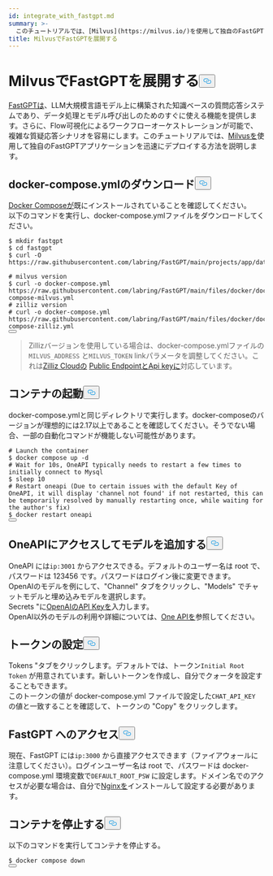 ```yaml
---
id: integrate_with_fastgpt.md
summary: >-
  このチュートリアルでは、[Milvus](https://milvus.io/)を使用して独自のFastGPTアプリケーションを迅速にデプロイする方法をご案内します。
title: MilvusでFastGPTを展開する
---
```

<h1 id="Deploying-FastGPT-with-Milvus" class="common-anchor-header">MilvusでFastGPTを展開する<button data-href="#Deploying-FastGPT-with-Milvus" class="anchor-icon" translate="no">
      <svg translate="no"
        aria-hidden="true"
        focusable="false"
        height="20"
        version="1.1"
        viewBox="0 0 16 16"
        width="16"
      >
        <path
          fill="#0092E4"
          fill-rule="evenodd"
          d="M4 9h1v1H4c-1.5 0-3-1.69-3-3.5S2.55 3 4 3h4c1.45 0 3 1.69 3 3.5 0 1.41-.91 2.72-2 3.25V8.59c.58-.45 1-1.27 1-2.09C10 5.22 8.98 4 8 4H4c-.98 0-2 1.22-2 2.5S3 9 4 9zm9-3h-1v1h1c1 0 2 1.22 2 2.5S13.98 12 13 12H9c-.98 0-2-1.22-2-2.5 0-.83.42-1.64 1-2.09V6.25c-1.09.53-2 1.84-2 3.25C6 11.31 7.55 13 9 13h4c1.45 0 3-1.69 3-3.5S14.5 6 13 6z"
        ></path>
      </svg>
    </button></h1><p><a href="https://fastgpt.in/">FastGPTは</a>、LLM大規模言語モデル上に構築された知識ベースの質問応答システムであり、データ処理とモデル呼び出しのためのすぐに使える機能を提供します。さらに、Flow可視化によるワークフローオーケストレーションが可能で、複雑な質疑応答シナリオを容易にします。このチュートリアルでは、<a href="https://milvus.io/">Milvusを</a>使用して独自のFastGPTアプリケーションを迅速にデプロイする方法を説明します。</p>
<h2 id="Download-docker-composeyml" class="common-anchor-header">docker-compose.ymlのダウンロード<button data-href="#Download-docker-composeyml" class="anchor-icon" translate="no">
      <svg translate="no"
        aria-hidden="true"
        focusable="false"
        height="20"
        version="1.1"
        viewBox="0 0 16 16"
        width="16"
      >
        <path
          fill="#0092E4"
          fill-rule="evenodd"
          d="M4 9h1v1H4c-1.5 0-3-1.69-3-3.5S2.55 3 4 3h4c1.45 0 3 1.69 3 3.5 0 1.41-.91 2.72-2 3.25V8.59c.58-.45 1-1.27 1-2.09C10 5.22 8.98 4 8 4H4c-.98 0-2 1.22-2 2.5S3 9 4 9zm9-3h-1v1h1c1 0 2 1.22 2 2.5S13.98 12 13 12H9c-.98 0-2-1.22-2-2.5 0-.83.42-1.64 1-2.09V6.25c-1.09.53-2 1.84-2 3.25C6 11.31 7.55 13 9 13h4c1.45 0 3-1.69 3-3.5S14.5 6 13 6z"
        ></path>
      </svg>
    </button></h2><p><a href="https://docs.docker.com/compose/">Docker Composeが</a>既にインストールされていることを確認してください。<br>
以下のコマンドを実行し、docker-compose.ymlファイルをダウンロードしてください。</p>
<pre><code translate="no" class="language-shell"><span class="hljs-meta prompt_">$ </span><span class="language-bash"><span class="hljs-built_in">mkdir</span> fastgpt</span>
<span class="hljs-meta prompt_">$ </span><span class="language-bash"><span class="hljs-built_in">cd</span> fastgpt</span>
<span class="hljs-meta prompt_">$ </span><span class="language-bash">curl -O https://raw.githubusercontent.com/labring/FastGPT/main/projects/app/data/config.json</span>
<span class="hljs-meta prompt_">
# </span><span class="language-bash">milvus version</span>
<span class="hljs-meta prompt_">$ </span><span class="language-bash">curl -o docker-compose.yml https://raw.githubusercontent.com/labring/FastGPT/main/files/docker/docker-compose-milvus.yml</span>
<span class="hljs-meta prompt_"># </span><span class="language-bash">zilliz version</span>
<span class="hljs-meta prompt_"># </span><span class="language-bash">curl -o docker-compose.yml https://raw.githubusercontent.com/labring/FastGPT/main/files/docker/docker-compose-zilliz.yml</span>
<button class="copy-code-btn"></button></code></pre>
<blockquote>
<p>Zillizバージョンを使用している場合は、docker-compose.ymlファイルの<code translate="no">MILVUS_ADDRESS</code> と<code translate="no">MILVUS_TOKEN</code> linkパラメータを調整してください。これは<a href="https://zilliz.com/cloud">Zilliz Cloudの</a> <a href="https://docs.zilliz.com/docs/on-zilliz-cloud-console#free-cluster-details">Public EndpointとApi keyに</a>対応しています。</p>
</blockquote>
<h2 id="Launch-the-Container" class="common-anchor-header">コンテナの起動<button data-href="#Launch-the-Container" class="anchor-icon" translate="no">
      <svg translate="no"
        aria-hidden="true"
        focusable="false"
        height="20"
        version="1.1"
        viewBox="0 0 16 16"
        width="16"
      >
        <path
          fill="#0092E4"
          fill-rule="evenodd"
          d="M4 9h1v1H4c-1.5 0-3-1.69-3-3.5S2.55 3 4 3h4c1.45 0 3 1.69 3 3.5 0 1.41-.91 2.72-2 3.25V8.59c.58-.45 1-1.27 1-2.09C10 5.22 8.98 4 8 4H4c-.98 0-2 1.22-2 2.5S3 9 4 9zm9-3h-1v1h1c1 0 2 1.22 2 2.5S13.98 12 13 12H9c-.98 0-2-1.22-2-2.5 0-.83.42-1.64 1-2.09V6.25c-1.09.53-2 1.84-2 3.25C6 11.31 7.55 13 9 13h4c1.45 0 3-1.69 3-3.5S14.5 6 13 6z"
        ></path>
      </svg>
    </button></h2><p>docker-compose.ymlと同じディレクトリで実行します。docker-composeのバージョンが理想的には2.17以上であることを確認してください。そうでない場合、一部の自動化コマンドが機能しない可能性があります。</p>
<pre><code translate="no" class="language-shell"><span class="hljs-meta prompt_"># </span><span class="language-bash">Launch the container</span>
<span class="hljs-meta prompt_">$ </span><span class="language-bash">docker compose up -d</span>
<span class="hljs-meta prompt_"># </span><span class="language-bash">Wait <span class="hljs-keyword">for</span> 10s, OneAPI typically needs to restart a few <span class="hljs-built_in">times</span> to initially connect to Mysql</span>
<span class="hljs-meta prompt_">$ </span><span class="language-bash"><span class="hljs-built_in">sleep</span> 10</span>
<span class="hljs-meta prompt_"># </span><span class="language-bash">Restart oneapi (Due to certain issues with the default Key of OneAPI, it will display <span class="hljs-string">&#x27;channel not found&#x27;</span> <span class="hljs-keyword">if</span> not restarted, this can be temporarily resolved by manually restarting once, <span class="hljs-keyword">while</span> waiting <span class="hljs-keyword">for</span> the author<span class="hljs-string">&#x27;s fix)</span></span>
<span class="hljs-meta prompt_">$ </span><span class="language-bash"><span class="hljs-string">docker restart oneapi</span></span>
<button class="copy-code-btn"></button></code></pre>
<h2 id="Access-OneAPI-to-Add-Models" class="common-anchor-header">OneAPIにアクセスしてモデルを追加する<button data-href="#Access-OneAPI-to-Add-Models" class="anchor-icon" translate="no">
      <svg translate="no"
        aria-hidden="true"
        focusable="false"
        height="20"
        version="1.1"
        viewBox="0 0 16 16"
        width="16"
      >
        <path
          fill="#0092E4"
          fill-rule="evenodd"
          d="M4 9h1v1H4c-1.5 0-3-1.69-3-3.5S2.55 3 4 3h4c1.45 0 3 1.69 3 3.5 0 1.41-.91 2.72-2 3.25V8.59c.58-.45 1-1.27 1-2.09C10 5.22 8.98 4 8 4H4c-.98 0-2 1.22-2 2.5S3 9 4 9zm9-3h-1v1h1c1 0 2 1.22 2 2.5S13.98 12 13 12H9c-.98 0-2-1.22-2-2.5 0-.83.42-1.64 1-2.09V6.25c-1.09.53-2 1.84-2 3.25C6 11.31 7.55 13 9 13h4c1.45 0 3-1.69 3-3.5S14.5 6 13 6z"
        ></path>
      </svg>
    </button></h2><p>OneAPI には<code translate="no">ip:3001</code> からアクセスできる。デフォルトのユーザー名は root で、パスワードは 123456 です。パスワードはログイン後に変更できます。<br>
OpenAIのモデルを例にして、"Channel" タブをクリックし、"Models" でチャットモデルと埋め込みモデルを選択します。<br>
Secrets "に<a href="https://platform.openai.com/docs/quickstart">OpenAIのAPI Keyを</a>入力します。<br>
OpenAI以外のモデルの利用や詳細については、<a href="https://doc.fastgpt.in/docs/development/one-api/">One APIを</a>参照してください。</p>
<h2 id="Setting-Tokens" class="common-anchor-header">トークンの設定<button data-href="#Setting-Tokens" class="anchor-icon" translate="no">
      <svg translate="no"
        aria-hidden="true"
        focusable="false"
        height="20"
        version="1.1"
        viewBox="0 0 16 16"
        width="16"
      >
        <path
          fill="#0092E4"
          fill-rule="evenodd"
          d="M4 9h1v1H4c-1.5 0-3-1.69-3-3.5S2.55 3 4 3h4c1.45 0 3 1.69 3 3.5 0 1.41-.91 2.72-2 3.25V8.59c.58-.45 1-1.27 1-2.09C10 5.22 8.98 4 8 4H4c-.98 0-2 1.22-2 2.5S3 9 4 9zm9-3h-1v1h1c1 0 2 1.22 2 2.5S13.98 12 13 12H9c-.98 0-2-1.22-2-2.5 0-.83.42-1.64 1-2.09V6.25c-1.09.53-2 1.84-2 3.25C6 11.31 7.55 13 9 13h4c1.45 0 3-1.69 3-3.5S14.5 6 13 6z"
        ></path>
      </svg>
    </button></h2><p>Tokens "タブをクリックします。デフォルトでは、トークン<code translate="no">Initial Root Token</code> が用意されています。新しいトークンを作成し、自分でクォータを設定することもできます。<br>
このトークンの値が docker-compose.yml ファイルで設定した<code translate="no">CHAT_API_KEY</code> の値と一致することを確認して、トークンの "Copy" をクリックします。</p>
<h2 id="Accessing-FastGPT" class="common-anchor-header">FastGPT へのアクセス<button data-href="#Accessing-FastGPT" class="anchor-icon" translate="no">
      <svg translate="no"
        aria-hidden="true"
        focusable="false"
        height="20"
        version="1.1"
        viewBox="0 0 16 16"
        width="16"
      >
        <path
          fill="#0092E4"
          fill-rule="evenodd"
          d="M4 9h1v1H4c-1.5 0-3-1.69-3-3.5S2.55 3 4 3h4c1.45 0 3 1.69 3 3.5 0 1.41-.91 2.72-2 3.25V8.59c.58-.45 1-1.27 1-2.09C10 5.22 8.98 4 8 4H4c-.98 0-2 1.22-2 2.5S3 9 4 9zm9-3h-1v1h1c1 0 2 1.22 2 2.5S13.98 12 13 12H9c-.98 0-2-1.22-2-2.5 0-.83.42-1.64 1-2.09V6.25c-1.09.53-2 1.84-2 3.25C6 11.31 7.55 13 9 13h4c1.45 0 3-1.69 3-3.5S14.5 6 13 6z"
        ></path>
      </svg>
    </button></h2><p>現在、FastGPT には<code translate="no">ip:3000</code> から直接アクセスできます（ファイアウォールに注意してください）。ログインユーザー名は root で、パスワードは docker-compose.yml 環境変数で<code translate="no">DEFAULT_ROOT_PSW</code> に設定します。ドメイン名でのアクセスが必要な場合は、自分で<a href="https://nginx.org/en/">Nginxを</a>インストールして設定する必要があります。</p>
<h2 id="Stop-the-Container" class="common-anchor-header">コンテナを停止する<button data-href="#Stop-the-Container" class="anchor-icon" translate="no">
      <svg translate="no"
        aria-hidden="true"
        focusable="false"
        height="20"
        version="1.1"
        viewBox="0 0 16 16"
        width="16"
      >
        <path
          fill="#0092E4"
          fill-rule="evenodd"
          d="M4 9h1v1H4c-1.5 0-3-1.69-3-3.5S2.55 3 4 3h4c1.45 0 3 1.69 3 3.5 0 1.41-.91 2.72-2 3.25V8.59c.58-.45 1-1.27 1-2.09C10 5.22 8.98 4 8 4H4c-.98 0-2 1.22-2 2.5S3 9 4 9zm9-3h-1v1h1c1 0 2 1.22 2 2.5S13.98 12 13 12H9c-.98 0-2-1.22-2-2.5 0-.83.42-1.64 1-2.09V6.25c-1.09.53-2 1.84-2 3.25C6 11.31 7.55 13 9 13h4c1.45 0 3-1.69 3-3.5S14.5 6 13 6z"
        ></path>
      </svg>
    </button></h2><p>以下のコマンドを実行してコンテナを停止する。</p>
<pre><code translate="no" class="language-shell"><span class="hljs-meta prompt_">$ </span><span class="language-bash">docker compose down</span>
<button class="copy-code-btn"></button></code></pre>
